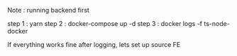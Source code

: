Note : running backend first

step 1 : yarn
step 2 : docker-compose up -d
step 3 : docker logs -f ts-node-docker

If everything works fine after logging, lets set up source FE
